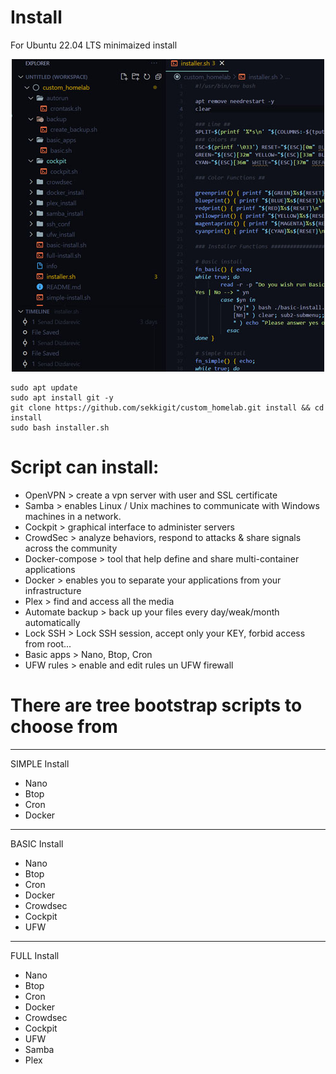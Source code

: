 # Install

For Ubuntu 22.04 LTS minimaized install

<p align="center">
  <img width="500" height="500" src="https://github.com/sekkigit/porfolio.sekiteh/blob/gh-pages/img/works/5.jpg?raw=true">
</p>

```
sudo apt update
sudo apt install git -y
git clone https://github.com/sekkigit/custom_homelab.git install && cd install
sudo bash installer.sh
```
# Script can install: 

   - OpenVPN               > create a vpn server with user and SSL certificate
   - Samba                 > enables Linux / Unix machines to communicate with Windows machines in a network.
   - Cockpit               > graphical interface to administer servers
   - CrowdSec              > analyze behaviors, respond to attacks & share signals across the community
   - Docker-compose        > tool that help define and share multi-container applications
   - Docker                > enables you to separate your applications from your infrastructure
   - Plex                  > find and access all the media 
   - Automate backup       > back up your files every day/weak/month automatically
   - Lock SSH              > Lock SSH session, accept only your KEY, forbid access from root...
   - Basic apps            > Nano, Btop, Cron
   - UFW rules             > enable and edit rules un UFW firewall


# There are tree bootstrap scripts to choose from
------------------------
SIMPLE Install
  - Nano
  - Btop
  - Cron
  - Docker
------------------------
BASIC Install
  - Nano
  - Btop
  - Cron
  - Docker
  - Crowdsec
  - Cockpit
  - UFW
------------------------
FULL Install
  - Nano
  - Btop
  - Cron
  - Docker
  - Crowdsec
  - Cockpit
  - UFW
  - Samba
  - Plex



